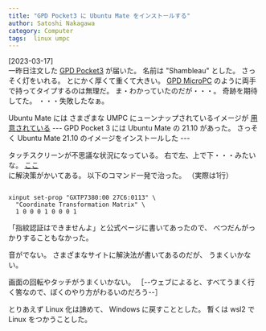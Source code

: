 ```yaml
---
title: "GPD Pocket3 に Ubuntu Mate をインストールする"
author: Satoshi Nakagawa
category: Computer
tags:  linux umpc
---
```


[2023-03-17]  
 一昨日注文した
[GPD Pocket3](https://gpd-direct.jp/products/gpd-pocket-3) が届いた。
名前は "Shambleau" とした。
さっそく灯をいれる。
とにかく厚くて重くて大きい。
[GPD MicroPC](https://gpd-direct.jp/pages/gpd-micropc) のように両手で持ってタイプするのは無理だ。
ま・わかっていたのだが・・・。
奇跡を期待してた。
・・・失敗したなぁ。

 Ubuntu Mate には
さまざまな UMPC にューンナップされているイメージが
[用意されている](https://ubuntu-mate.org/umpcs/) ---
GPD Pocket 3 には Ubuntu Mate の 21.10 があった。
さっそく Ubuntu Mate 21.10 のイメージをインストールした ---

 タッチスクリーンが不思議な状況になっている。
右で左、上で下・・・みたいな。
[ここ](https://ubuntu-mate.community/t/gpd-pocket-3-touchscreen-inputs-not-calibrated/25234?utm_source=pocket_saves)に解決策がかいてある。
以下のコマンド一発で治った。
（実際は1行）

```

xinput set-prop "GXTP7380:00 27C6:0113" \
  "Coordinate Transformation Matrix" \
  1 0 0 0 1 0 0 0 1

```

  「指紋認証はできませんよ」と公式ページに書いてあったので、
べつだんがっかりすることもなかった。

 音がでない。
さまざまなサイトに解決法が書いてあるのだが、
うまくいかない。

 画面の回転やタッチがうまくいかない。
［--ウェブによると、すべてうまく行く筈なので、ぼくのやり方がわるいのだろう--］

 とりあえず Linux 化は諦めて、
Windows に戻すこととした。
暫くは wsl2 で Linux をつかうことした。

